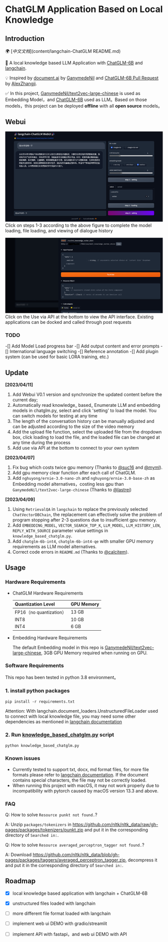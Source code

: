 # ChatGLM Application Based on Local Knowledge

## Introduction

🌍 [_中文文档_](content/langchain-ChatGLM README.md)

🤖️ A local knowledge based LLM Application with [ChatGLM-6B](https://github.com/THUDM/ChatGLM-6B) and [langchain](https://github.com/hwchase17/langchain).

💡 Inspired by [document.ai](https://github.com/GanymedeNil/document.ai) by [GanymedeNil](https://github.com/GanymedeNil) and [ChatGLM-6B Pull Request](https://github.com/THUDM/ChatGLM-6B/pull/216) by [AlexZhangji](https://github.com/AlexZhangji).

✅ In this project, [GanymedeNil/text2vec-large-chinese](https://huggingface.co/GanymedeNil/text2vec-large-chinese/tree/main) is used as Embedding Model，and [ChatGLM-6B](https://github.com/THUDM/ChatGLM-6B) used as LLM。Based on those models，this project can be deployed **offline** with all **open source** models。

## Webui 
![webui](./img/ui1.png)
Click on steps 1-3 according to the above figure to complete the model loading, file loading, and viewing of dialogue history

![webui](./img/ui2.png)
Click on the Use via API at the bottom to view the API interface. Existing applications can be docked and called through post requests

### TODO
-[] Add Model Load progress bar
-[] Add output content and error prompts
-[] International language switching
-[] Reference annotation
-[] Add plugin system (can be used for basic LORA training, etc.)

## Update

**[2023/04/11]** 
1. Add Webui V0.1 version and synchronize the updated content before the current day;
2. Automatically read knowledge_ based_ Enumerate LLM and embedding models in chatglm.py, select and click 'setting' to load the model. You can switch models for testing at any time
3. The length of the conversation history can be manually adjusted and can be adjusted according to the size of the video memory
4. Add the upload file function, select the uploaded file from the dropdown box, click loading to load the file, and the loaded file can be changed at any time during the process
5. Add use via API at the bottom to connect to your own system

**[2023/04/07]**
1. Fix bug which costs twice gpu memory (Thanks to [@suc16](https://github.com/suc16) and [@myml](https://github.com/myml)).
2. Add gpu memory clear function after each call of ChatGLM.
3. Add `nghuyong/ernie-3.0-nano-zh` and `nghuyong/ernie-3.0-base-zh` as Embedding model alternatives，costing less gpu than `GanymedeNil/text2vec-large-chinese` (Thanks to [@lastrei](https://github.com/lastrei))

**[2023/04/09]**
1. Using `RetrievalQA` in `langchain` to replace the previously selected `ChatVectorDBChain`, the replacement can effectively solve the problem of program stopping after 2-3 questions due to insufficient gpu memory.
2. Add `EMBEDDING_MODEL`, `VECTOR_SEARCH_TOP_K`, `LLM_MODEL`, `LLM_HISTORY_LEN`, `REPLY_WITH_SOURCE` parameter value settings in `knowledge_based_chatglm.py`.
3. Add `chatglm-6b-int4`, `chatglm-6b-int4-qe` with smaller GPU memory requirements as LLM model alternatives.
4. Correct code errors in `README.md` (Thanks to [@calcitem](https://github.com/calcitem)).

## Usage

### Hardware Requirements

- ChatGLM Hardware Requirements

    | **Quantization Level** | **GPU Memory** |
    |------------------------|----------------|
    | FP16（no quantization）  | 13 GB          |
    | INT8                   | 10 GB          |
    | INT4                   | 6 GB           |
- Embedding Hardware Requirements

   The default Embedding model in this repo is [GanymedeNil/text2vec-large-chinese](https://huggingface.co/GanymedeNil/text2vec-large-chinese/tree/main), 3GB GPU Memory required when running on GPU.

### Software Requirements
This repo has been tested in python 3.8 environment。

### 1. install python packages
```commandline
pip install -r requirements.txt
```
Attention: With langchain.document_loaders.UnstructuredFileLoader used to connect with local knowledge file, you may need some other dependencies as mentioned in  [langchain documentation](https://python.langchain.com/en/latest/modules/indexes/document_loaders/examples/unstructured_file.html)

### 2. Run [knowledge_based_chatglm.py](knowledge_based_chatglm.py) script
```commandline
python knowledge_based_chatglm.py
```

### Known issues
- Currently tested to support txt, docx, md format files, for more file formats please refer to [langchain documentation](https://python.langchain.com/en/latest/modules/indexes/document_loaders/examples/unstructured_file.html). If the document contains special characters, the file may not be correctly loaded.
- When running this project with macOS, it may not work properly due to incompatibility with pytorch caused by macOS version 13.3 and above.

### FAQ

Q: How to solve `Resource punkt not found.`?

A: Unzip `packages/tokenizers` in https://github.com/nltk/nltk_data/raw/gh-pages/packages/tokenizers/punkt.zip and put it in the corresponding directory of `Searched in:`.

Q: How to solve `Resource averaged_perceptron_tagger not found.`?

A: Download https://github.com/nltk/nltk_data/blob/gh-pages/packages/taggers/averaged_perceptron_tagger.zip, decompress it and put it in the corresponding directory of `Searched in:`.

## Roadmap

- [x] local knowledge based application with langchain + ChatGLM-6B
- [x] unstructured files loaded with langchain
- [ ] more different file format loaded with langchain
- [ ] implement web ui DEMO with gradio/streamlit 
- [ ] implement API with fastapi，and web ui DEMO with API

